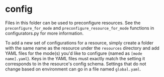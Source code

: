 # config

Files in this folder can be used to preconfigure resources. See the `preconfigure_for_mode` and `preconfigure_resource_for_mode` functions in configurators.py for more information.

To add a new set of configurations for a resource, simply create a folder with the same name as the resource under the `resources` directory and add YAML files for the mode(s) you'd like to configure (named as `[mode name].yaml`). Keys in the YAML files must exactly match the setting it corresponds to in the resource's config schema. Settings that do not change based on environment can go in a file named `global.yaml`.
